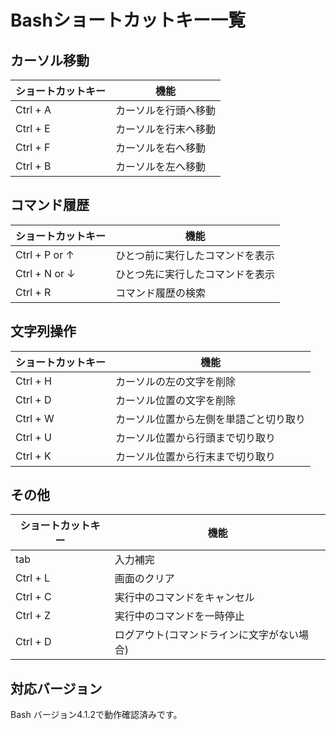 # Bashショートカットキー一覧



## カーソル移動

| ショートカットキー | 機能                 |
| --------------- | ------------------- |
| Ctrl + A | カーソルを行頭へ移動 |
| Ctrl + E | カーソルを行末へ移動 |
| Ctrl + F | カーソルを右へ移動 |
| Ctrl + B | カーソルを左へ移動 |

## コマンド履歴

| ショートカットキー | 機能                 |
| --------------- | ------------------- |
| Ctrl + P or ↑| ひとつ前に実行したコマンドを表示 |
| Ctrl + N or ↓| ひとつ先に実行したコマンドを表示 |
| Ctrl + R | コマンド履歴の検索 |

## 文字列操作

| ショートカットキー | 機能                 |
| ------------------ | -------------------- |
| Ctrl + H | カーソルの左の文字を削除 |
| Ctrl + D | カーソル位置の文字を削除 |
| Ctrl + W | カーソル位置から左側を単語ごと切り取り |
| Ctrl + U | カーソル位置から行頭まで切り取り |
| Ctrl + K | カーソル位置から行末まで切り取り |

## その他

| ショートカットキー | 機能                 |
| --------------- | ------------------- |
| tab | 入力補完 |
| Ctrl + L | 画面のクリア |
| Ctrl + C| 実行中のコマンドをキャンセル |
| Ctrl + Z| 実行中のコマンドを一時停止 |
| Ctrl + D | ログアウト(コマンドラインに文字がない場合) |

## 対応バージョン
Bash バージョン4.1.2で動作確認済みです。

